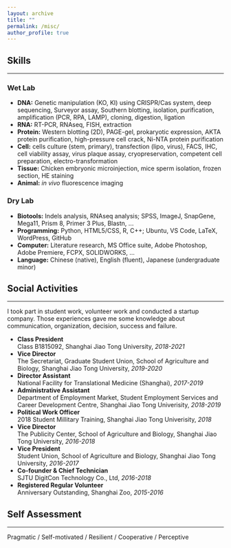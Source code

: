 ```yaml
---
layout: archive
title: ""
permalink: /misc/
author_profile: true
---
```

 
## __Skills__
---
### __Wet Lab__
* __DNA:__ Genetic manipulation (KO, KI) using CRISPR/Cas system, deep sequencing, Surveyor assay, Southern blotting, isolation, purification, amplification (PCR, RPA, LAMP), cloning, digestion, ligation
* __RNA:__ RT-PCR, RNAseq, FISH, extraction
* __Protein:__ Western blotting (2D), PAGE-gel, prokaryotic expression, AKTA protein purification, high-pressure cell crack, Ni-NTA protein purification  
* __Cell:__ cells culture (stem, primary), transfection (lipo, virus), FACS, IHC, cell viability assay, virus plaque assay, cryopreservation, competent cell preparation, electro-transformation
* __Tissue:__ Chicken embryonic microinjection, mice sperm isolation, frozen section, HE staining  
* __Animal:__  *in vivo* fluorescence imaging  

### Dry Lab
* __Biotools:__ Indels analysis, RNAseq analysis; SPSS, ImageJ, SnapGene, Mega11, Prism 8, Primer 3 Plus, Blastn, ... 
* __Programming:__ Python, HTML5/CSS, R, C++; Ubuntu, VS Code, LaTeX, WordPress, GitHub
* __Computer:__ Literature research, MS Office suite, Adobe Photoshop, Adobe Premiere, FCPX, SOLIDWORKS, ...  
* __Language:__ Chinese (native), English (fluent), Japanese (undergraduate minor)  

## __Social Activities__
---

I took part in student work, volunteer work and conducted a startup company. Those experiences gave me some knowledge about communication, organization, decision, success and failure.


* __Class President__   
Class B1815092, Shanghai Jiao Tong University, *2018-2021*    
* __Vice Director__   
The Secretariat, Graduate Student Union, School of Agriculture and Biology, Shanghai Jiao Tong University, *2019-2020*      
* __Director Assistant__  
National Facility for Translational Medicine (Shanghai), *2017-2019*
* __Administrative Assistant__  
Department of Employment Market, Student Employment Services and Career Development Centre, Shanghai Jiao Tong Univerisity, *2018-2019*
* __Political Work Officer__  
2018 Student Millitary Training, Shanghai Jiao Tong Univerisity, *2018*
* __Vice Director__   
The Publicity Center, School of Agriculture and Biology, Shanghai Jiao Tong University, *2016-2018*    
* __Vice President__  
Student Union, School of Agriculture and Biology, Shanghai Jiao Tong University, *2016-2017*  
* __Co-founder & Chief Technician__   
SJTU DigitCon Technology Co., Ltd, *2016-2018*
* __Registered Regular Volunteer__  
Anniversary Outstanding, Shanghai Zoo, *2015-2016*
     
## __Self Assessment__
---
Pragmatic / Self-motivated / Resilient / Cooperative / Perceptive


<!--
## __Honors, Awards and Memberships__  

- Outstanding Graduate of SJTU
- National Scholarship for Postgraduates
- Membership of World Poultry Science Association (WPSA)
- Membership of Chinese Society for Cell Biology
- First-class Scholarship of SJTU
- Second-class Scholarship of SJTU
- Merit Student of SJTU
- Anniversary Outstanding Volunteer of Shanghai Zoo
- Excellent League Member of SJTU
-->

